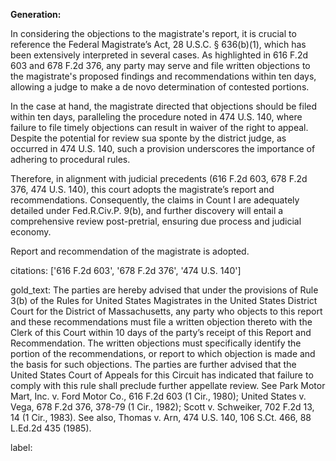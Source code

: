 **Generation:**

In considering the objections to the magistrate's report, it is crucial to reference the Federal Magistrate’s Act, 28 U.S.C. § 636(b)(1), which has been extensively interpreted in several cases. As highlighted in 616 F.2d 603 and 678 F.2d 376, any party may serve and file written objections to the magistrate's proposed findings and recommendations within ten days, allowing a judge to make a de novo determination of contested portions.

In the case at hand, the magistrate directed that objections should be filed within ten days, paralleling the procedure noted in 474 U.S. 140, where failure to file timely objections can result in waiver of the right to appeal. Despite the potential for review sua sponte by the district judge, as occurred in 474 U.S. 140, such a provision underscores the importance of adhering to procedural rules.

Therefore, in alignment with judicial precedents (616 F.2d 603, 678 F.2d 376, 474 U.S. 140), this court adopts the magistrate’s report and recommendations. Consequently, the claims in Count I are adequately detailed under Fed.R.Civ.P. 9(b), and further discovery will entail a comprehensive review post-pretrial, ensuring due process and judicial economy.

Report and recommendation of the magistrate is adopted.

citations: ['616 F.2d 603', '678 F.2d 376', '474 U.S. 140']

gold_text: The parties are hereby advised that under the provisions of Rule 3(b) of the Rules for United States Magistrates in the United States District Court for the District of Massachusetts, any party who objects to this report and these recommendations must file a written objection thereto with the Clerk of this Court within 10 days of the party’s receipt of this Report and Recommendation. The written objections must specifically identify the portion of the recommendations, or report to which objection is made and the basis for such objections. The parties are further advised that the United States Court of Appeals for this Circuit has indicated that failure to comply with this rule shall preclude further appellate review. See Park Motor Mart, Inc. v. Ford Motor Co., 616 F.2d 603 (1 Cir., 1980); United States v. Vega, 678 F.2d 376, 378-79 (1 Cir., 1982); Scott v. Schweiker, 702 F.2d 13, 14 (1 Cir., 1983). See also, Thomas v. Arn, 474 U.S. 140, 106 S.Ct. 466, 88 L.Ed.2d 435 (1985).

label: 